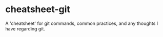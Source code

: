 # cheatsheet-git
A 'cheatsheet' for git commands, common practices, and any thoughts I have regarding git. 
